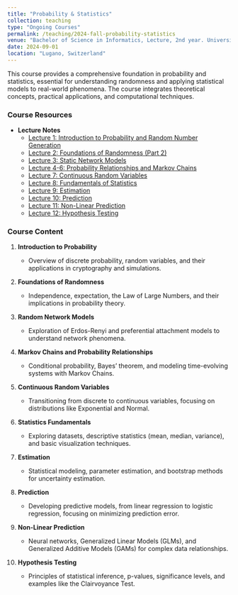 ```yaml
---
title: "Probability & Statistics"
collection: teaching
type: "Ongoing Courses"
permalink: /teaching/2024-fall-probability-statistics
venue: "Bachelor of Science in Informatics, Lecture, 2nd year. Università della Svizzera italiana, Faculty of Informatics"
date: 2024-09-01
location: "Lugano, Switzerland"
---
```


This course provides a comprehensive foundation in probability and statistics, essential for understanding randomness and applying statistical models to real-world phenomena. The course integrates theoretical concepts, practical applications, and computational techniques.

### **Course Resources**
- **Lecture Notes**  
  - [Lecture 1: Introduction to Probability and Random Number Generation](https://raw.githubusercontent.com/franciscorichter/franciscorichter.github.io/master/_teaching/Notes/P&S/2024/Lecture_1.pdf)  
  - [Lecture 2: Foundations of Randomness (Part 2)](https://raw.githubusercontent.com/franciscorichter/franciscorichter.github.io/master/_teaching/Notes/P&S/2024/Lecture_2.pdf)  
  - [Lecture 3: Static Network Models](https://raw.githubusercontent.com/franciscorichter.github.io/master/_teaching/Notes/P&S/2024/Lecture_3.pdf)  
  - [Lecture 4-6: Probability Relationships and Markov Chains](https://raw.githubusercontent.com/franciscorichter/franciscorichter.github.io/master/_teaching/Notes/P&S/2024/Lecture_4_5_6.pdf)  
  - [Lecture 7: Continuous Random Variables](https://raw.githubusercontent.com/franciscorichter/franciscorichter.github.io/master/_teaching/Notes/P&S/2024/Lecture_7.pdf)  
  - [Lecture 8: Fundamentals of Statistics](https://raw.githubusercontent.com/franciscorichter/franciscorichter.github.io/master/_teaching/Notes/P&S/2024/Lecture_8.pdf)  
  - [Lecture 9: Estimation](https://raw.githubusercontent.com/franciscorichter/franciscorichter.github.io/master/_teaching/Notes/P&S/2024/Lecture_9.pdf)  
  - [Lecture 10: Prediction](https://raw.githubusercontent.com/franciscorichter/franciscorichter.github.io/master/_teaching/Notes/P&S/2024/Lecture_10.pdf)  
  - [Lecture 11: Non-Linear Prediction](https://raw.githubusercontent.com/franciscorichter/franciscorichter.github.io/master/_teaching/Notes/P&S/2024/Lecture_11.pdf)  
  - [Lecture 12: Hypothesis Testing](https://raw.githubusercontent.com/franciscorichter/franciscorichter.github.io/master/_teaching/Notes/P&S/2024/Lecture_12.pdf)  

### **Course Content**

1. **Introduction to Probability**
   - Overview of discrete probability, random variables, and their applications in cryptography and simulations.

2. **Foundations of Randomness**
   - Independence, expectation, the Law of Large Numbers, and their implications in probability theory.

3. **Random Network Models**
   - Exploration of Erdos-Renyi and preferential attachment models to understand network phenomena.

4. **Markov Chains and Probability Relationships**
   - Conditional probability, Bayes’ theorem, and modeling time-evolving systems with Markov Chains.

5. **Continuous Random Variables**
   - Transitioning from discrete to continuous variables, focusing on distributions like Exponential and Normal.

6. **Statistics Fundamentals**
   - Exploring datasets, descriptive statistics (mean, median, variance), and basic visualization techniques.

7. **Estimation**
   - Statistical modeling, parameter estimation, and bootstrap methods for uncertainty estimation.

8. **Prediction**
   - Developing predictive models, from linear regression to logistic regression, focusing on minimizing prediction error.

9. **Non-Linear Prediction**
   - Neural networks, Generalized Linear Models (GLMs), and Generalized Additive Models (GAMs) for complex data relationships.

10. **Hypothesis Testing**
    - Principles of statistical inference, p-values, significance levels, and examples like the Clairvoyance Test.

